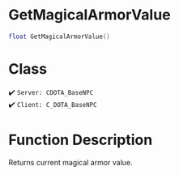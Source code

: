 # GetMagicalArmorValue
```lua
float GetMagicalArmorValue()
```
# Class
✔️ `Server: CDOTA_BaseNPC`  
✔️ `Client: C_DOTA_BaseNPC`  

# Function Description
Returns current magical armor value.
